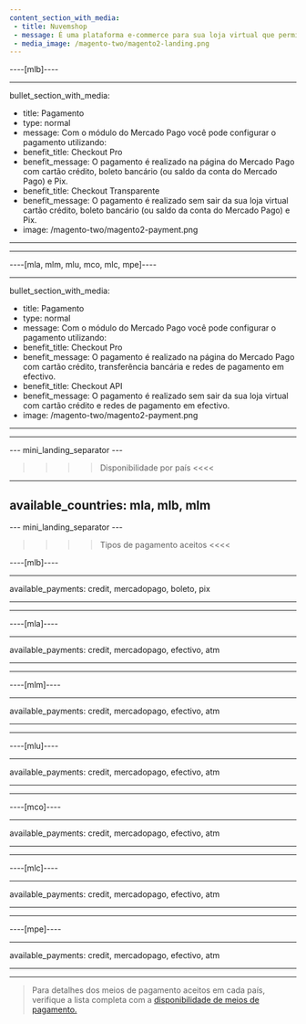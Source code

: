 ```yaml
---
content_section_with_media:
 - title: Nuvemshop
 - message: É uma plataforma e-commerce para sua loja virtual que permite processar pagamentos através do Mercado Pago. A Nuvemshop se adapta a cada tipo de negócio de formas diferentes, permitindo que o layout das lojas sejam únicos.
 - media_image: /magento-two/magento2-landing.png 
---
```


----[mlb]----

---
bullet_section_with_media:
 - title: Pagamento
 - type: normal
 - message: Com o módulo do Mercado Pago você pode configurar o pagamento utilizando:
 - benefit_title: Checkout Pro
 - benefit_message: O pagamento é realizado na página do Mercado Pago com cartão crédito, boleto bancário (ou saldo da conta do Mercado Pago) e Pix.
 - benefit_title: Checkout Transparente
 - benefit_message: O pagamento é realizado sem sair da sua loja virtual cartão crédito, boleto bancário (ou saldo da conta do Mercado Pago) e Pix.
 - image: /magento-two/magento2-payment.png  
---
------------

----[mla, mlm, mlu, mco, mlc, mpe]----

---
bullet_section_with_media:
 - title: Pagamento
 - type: normal
 - message: Com o módulo do Mercado Pago você pode configurar o pagamento utilizando:
 - benefit_title: Checkout Pro
 - benefit_message: O pagamento é realizado na página do Mercado Pago com cartão crédito, transferência bancária e redes de pagamento em efectivo.
 - benefit_title: Checkout API
 - benefit_message: O pagamento é realizado sem sair da sua loja virtual com cartão crédito e redes de pagamento em efectivo.
 - image: /magento-two/magento2-payment.png  
---
------------

--- mini_landing_separator ---
 
>>>> Disponibilidade por país <<<<
---
available_countries: mla, mlb, mlm
---
 
--- mini_landing_separator ---
 
>>>> Tipos de pagamento aceitos <<<<
 
----[mlb]----

---
available_payments: credit, mercadopago, boleto, pix

---
------------

----[mla]---- 

---
available_payments: credit, mercadopago, efectivo, atm

----
------------

----[mlm]---- 

---
available_payments: credit, mercadopago, efectivo, atm

----
------------

----[mlu]---- 

---
available_payments: credit, mercadopago, efectivo, atm

----
------------

----[mco]---- 

---
available_payments: credit, mercadopago, efectivo, atm

----
------------

----[mlc]---- 

---
available_payments: credit, mercadopago, efectivo, atm

----
------------

----[mpe]---- 

---
available_payments: credit, mercadopago, efectivo, atm

----
------------

> Para detalhes dos meios de pagamento aceitos em cada país, verifique a lista completa com a [disponibilidade de meios de pagamento.](/developers/pt/docs/sales-processing/payment-methods)